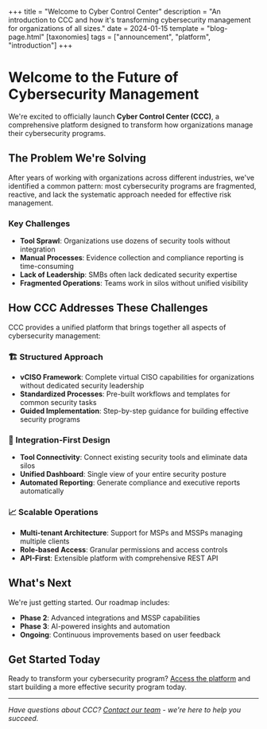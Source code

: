 +++
title = "Welcome to Cyber Control Center"
description = "An introduction to CCC and how it's transforming cybersecurity management for organizations of all sizes."
date = 2024-01-15
template = "blog-page.html"
[taxonomies]
tags = ["announcement", "platform", "introduction"]
+++

# Welcome to the Future of Cybersecurity Management

We're excited to officially launch **Cyber Control Center (CCC)**, a comprehensive platform designed to transform how organizations manage their cybersecurity programs.

## The Problem We're Solving

After years of working with organizations across different industries, we've identified a common pattern: most cybersecurity programs are fragmented, reactive, and lack the systematic approach needed for effective risk management.

### Key Challenges
- **Tool Sprawl**: Organizations use dozens of security tools without integration
- **Manual Processes**: Evidence collection and compliance reporting is time-consuming
- **Lack of Leadership**: SMBs often lack dedicated security expertise
- **Fragmented Operations**: Teams work in silos without unified visibility

## How CCC Addresses These Challenges

CCC provides a unified platform that brings together all aspects of cybersecurity management:

### 🏗️ Structured Approach
- **vCISO Framework**: Complete virtual CISO capabilities for organizations without dedicated security leadership
- **Standardized Processes**: Pre-built workflows and templates for common security tasks
- **Guided Implementation**: Step-by-step guidance for building effective security programs

### 🔗 Integration-First Design
- **Tool Connectivity**: Connect existing security tools and eliminate data silos
- **Unified Dashboard**: Single view of your entire security posture
- **Automated Reporting**: Generate compliance and executive reports automatically

### 📈 Scalable Operations
- **Multi-tenant Architecture**: Support for MSPs and MSSPs managing multiple clients
- **Role-based Access**: Granular permissions and access controls
- **API-First**: Extensible platform with comprehensive REST API

## What's Next

We're just getting started. Our roadmap includes:

- **Phase 2**: Advanced integrations and MSSP capabilities
- **Phase 3**: AI-powered insights and automation
- **Ongoing**: Continuous improvements based on user feedback

## Get Started Today

Ready to transform your cybersecurity program? [Access the platform](/access/) and start building a more effective security program today.

---

*Have questions about CCC? [Contact our team](mailto:info@agorasecurity.it) - we're here to help you succeed.*
